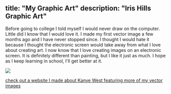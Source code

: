 title: "My Graphic Art"
description: "Iris Hills Graphic Art"
---
Before going to college I told myself I would never draw on the computer. Little did I know that I would love it. I made my first vector image a few months ago and I have never stopped since. I thought I would hate it because I thought the electronic screen would take away from what I love about creating art. I now know that I love creating images on an electronic screen. It is definitely different than painting, but I like it just as much. I hope as I keep learning in school, I'll get better at it.

<img src="/Blog/img/myart.png" class="pic">

<a class="moreinfo" href="https://irishills.github.io/kanye-west-website/index.html"> check out a website I made about Kanye West featuring more of my vector images </a>
